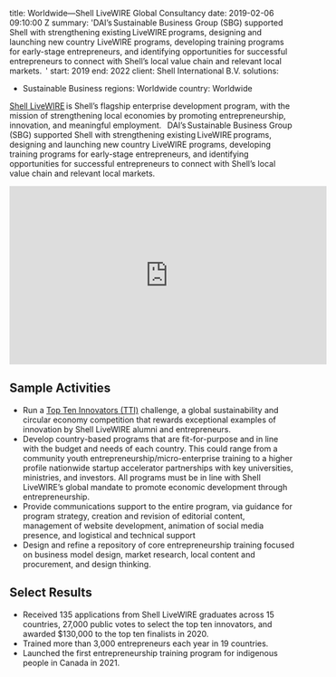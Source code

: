 
title: Worldwide—Shell LiveWIRE Global Consultancy
date: 2019-02-06 09:10:00 Z
summary: 'DAI’s Sustainable Business Group (SBG) supported Shell with strengthening
  existing LiveWIRE programs, designing and launching new country LiveWIRE programs,
  developing training programs for early-stage entrepreneurs, and identifying opportunities
  for successful entrepreneurs to connect with Shell’s local value chain and relevant
  local markets.  '
start: 2019
end: 2022
client: Shell International B.V.
solutions:
- Sustainable Business
regions: Worldwide
country: Worldwide


[Shell LiveWIRE](https://www.livewire.shell/) is Shell’s flagship enterprise development program, with the mission of strengthening local economies by promoting entrepreneurship, innovation, and meaningful employment.
 
DAI’s Sustainable Business Group (SBG) supported Shell with strengthening existing LiveWIRE programs, designing and launching new country LiveWIRE programs, developing training programs for early-stage entrepreneurs, and identifying opportunities for successful entrepreneurs to connect with Shell’s local value chain and relevant local markets. 

<iframe width="560" height="315" src="https://www.youtube.com/embed/AWPQFMSETpE" frameborder="0" allow="accelerometer; autoplay; encrypted-media; gyroscope; picture-in-picture" allowfullscreen></iframe>

## Sample Activities

* Run a [Top Ten Innovators (TTI)](https://www.livewire.shell/top-ten-innovators.html) challenge, a global sustainability and circular economy competition that rewards exceptional examples of innovation by Shell LiveWIRE alumni and entrepreneurs.
* Develop country-based programs that are fit-for-purpose and in line with the budget and needs of each country. This could range from a community youth entrepreneurship/micro-enterprise training to a higher profile nationwide startup accelerator partnerships with key universities, ministries, and investors. All programs must be in line with Shell LiveWIRE’s global mandate to promote economic development through entrepreneurship.
* Provide communications support to the entire program, via guidance for program strategy, creation and revision of editorial content, management of website development, animation of social media presence, and logistical and technical support
* Design and refine a repository of core entrepreneurship training focused on business model design, market research, local content and procurement, and design thinking.

## Select Results

* Received 135 applications from Shell LiveWIRE graduates across 15 countries, 27,000 public votes to select the top ten innovators, and awarded $130,000 to the top ten finalists in 2020.
* Trained more than 3,000 entrepreneurs each year in 19 countries.
* Launched the first entrepreneurship training program for indigenous people in Canada in 2021.
